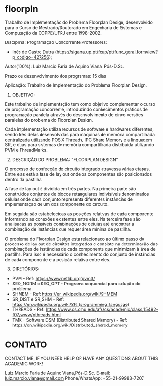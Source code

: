 # floorpln
Trabalho de Implementação do Problema Floorplan Design, desenvolvido para o Curso de Mestrado/Doutorado em Engenharia de Sistemas e Computação da COPPE/UFRJ entre 1998-2002.

Disciplina: Programação Concorrente
Professores: 
- Inês de Castro Dutra (https://sigarra.up.pt/fcup/pt/func_geral.formview?p_codigo=427256);

Autor(100%): Luiz Marcio Faria de Aquino Viana, Pós-D.Sc.

Prazo de dezenvolvimento dos programas: 15 dias

Aplicação: Trabalho de Implementação do Problema Floorplan Design.

1. OBJETIVO: 

Este trabalho de implementação tem como objetivo complementar o curso de programação concorrente, introduzindo conhecimentos práticos de programação paralela através do desenvolvimento de cinco versões paralelas do problema do Floorplan Design.

Cada implementação utiliza recursos de software e hardwares diferentes, sendo três delas desenvolvidas para máquinas de memória compartilhada centralizada utilizando POSIX Threads, IPC Share Memory e a linguagem SR, e duas para sistemas de memória compartilhada distribuída utilizando PVM e ThreadMarks.

2. DESCRIÇÃO DO PROBLEMA: "FLOORPLAN DESIGN"

O processo de confecção de circuito integrado atravessa várias etapas. Entre elas está a fase de lay out onde os componentes são posicionados dentro da pastilha. 

A fase de lay out é dividida em três partes. Na primeira parte são construídos conjuntos de blocos retangulares indivisíveis denominados células onde cada conjunto representa diferentes instâncias de implementação de um dos componente do circuito. 

Em seguida são estabelecidas as posições relativas de cada componente informando as conexões existentes entre eles. Na terceira fase são analisadas as possíveis combinações de células até encontrar a combinação de instâncias que requer área mínima de pastilha.

O problema do Floorplan Design esta relacionado ao último passo do processo de lay out de circuitos integrados e consiste na determinação das combinações de instâncias de cada componente que minimizam à área de pastilha. Para isso é necessário o conhecimento do conjunto de instâncias de cada componente e a posição relativa entre eles. 

3. DIRETÓRIOS:
- PVM - Ref: https://www.netlib.org/pvm3/
- SEQ_NORM e SEQ_OPT - Programa sequencial para solução do problema.
- SHMEM - Ref: https://en.wikipedia.org/wiki/SHMEM
- SR_DIST e SR_SHM - Ref: https://en.wikipedia.org/wiki/SR_(programming_language)
- THREADS - Ref: https://www.cs.cmu.edu/afs/cs/academic/class/15492-f07/www/pthreads.html
- TMK - Software DSM (Distributed Shared Memory) - Ref: https://en.wikipedia.org/wiki/Distributed_shared_memory

# CONTATO

CONTACT ME, IF YOU NEED HELP OR HAVE ANY QUESTIONS ABOUT THIS ACADEMIC WORK!

Luiz Marcio Faria de Aquino Viana,Pós-D.Sc.
E-mail: luiz.marcio.viana@gmail.com
Phone/WhatsApp: +55-21-99983-7207
